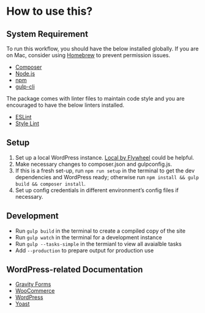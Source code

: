 # How to use this?

## System Requirement

To run this workflow, you should have the below installed globally. If you are on Mac, consider using [Homebrew](https://brew.sh/) to prevent permission issues.

* [Composer](https://getcomposer.org/doc/00-intro.md)
* [Node.js](https://nodejs.org/en/download/)
* [npm](https://docs.npmjs.com/getting-started/installing-node)
* [gulp-cli](https://github.com/gulpjs/gulp-cli)

The package comes with linter files to maintain code style and you are encouraged to have the below linters installed.

* [ESLint](https://eslint.org/)
* [Style Lint](https://stylelint.io/)

## Setup

1. Set up a local WordPress instance. [Local by Flywheel](https://localbyflywheel.com/) could be helpful.
2. Make necessary changes to composer.json and gulpconfig.js.
3. If this is a fresh set-up, run `npm run setup` in the terminal to get the dev dependencies and WordPress ready; otherwise run `npm install && gulp build && composer install`.
4. Set up config credentials in different environment’s config files if necessary.

## Development

* Run `gulp build` in the terminal to create a compiled copy of the site
* Run `gulp watch` in the terminal for a development instance
* Run `gulp --tasks-simple` in the termianl to view all avaialble tasks
* Add `--production` to prepare output for production use

## WordPress-related Documentation

* [Gravity Forms](https://docs.gravityforms.com)
* [WooCommerce](https://docs.woocommerce.com/)
* [WordPress](https://codex.wordpress.org/)
* [Yoast](https://kb.yoast.com/)
